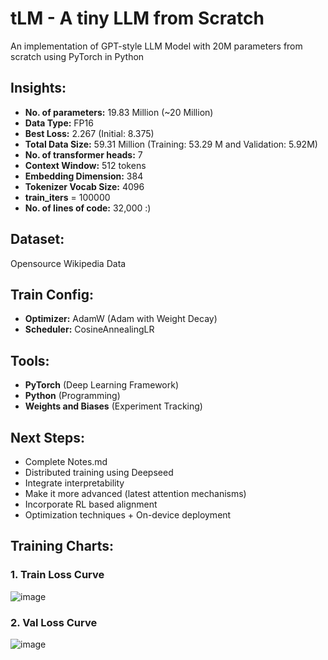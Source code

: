 # tLM - A tiny LLM from Scratch

An implementation of GPT-style LLM Model with 20M parameters from scratch using PyTorch in Python

## Insights:
- **No. of parameters:** 19.83 Million (~20 Million)
- **Data Type:** FP16
- **Best Loss:** 2.267 (Initial: 8.375)
- **Total Data Size:** 59.31 Million (Training: 53.29 M and Validation: 5.92M)
- **No. of transformer heads:** 7
- **Context Window:** 512 tokens
- **Embedding Dimension:** 384
- **Tokenizer Vocab Size:** 4096
- **train_iters** = 100000
- **No. of lines of code:** 32,000 :)

## Dataset:
Opensource Wikipedia Data

## Train Config:
* **Optimizer:** AdamW (Adam with Weight Decay)
* **Scheduler:** CosineAnnealingLR

## Tools:
- **PyTorch** (Deep Learning Framework)
- **Python** (Programming)
- **Weights and Biases** (Experiment Tracking)

## Next Steps:
- Complete Notes.md
- Distributed training using Deepseed
- Integrate interpretability
- Make it more advanced (latest attention mechanisms)
- Incorporate RL based alignment
- Optimization techniques + On-device deployment

## Training Charts:
### 1. Train Loss Curve
![image](https://github.com/user-attachments/assets/7203a337-0b1a-49cb-b753-cab7b6d01d62)
### 2. Val Loss Curve
![image](https://github.com/user-attachments/assets/a0faf203-80c5-4b5c-ac02-e61aa42e5372)


